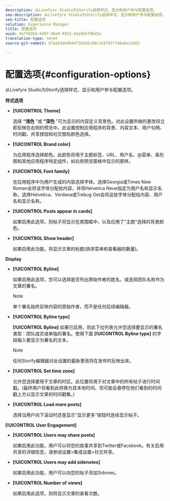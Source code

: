 ```yaml
---
description: 从Livefyre Studio为Storify选择样式、显示和用户参与配置选项。
seo-description: 从Livefyre Studio为Storify选择样式、显示和用户参与配置选项。
seo-title: 配置选项
solution: Experience Manager
title: 配置选项
uuid: 4a7f03b3-6d97-46e9-8832-81e665f06d3a
translation-type: tm+mt
source-git-commit: 67aeb3de964473b326c88c3a3f81ff48a6a12652

---
```



# 配置选项{#configuration-options}

从Livefyre Studio为Storify选择样式、显示和用户参与配置选项。

**样式选项**

* **[!UICONTROL Theme]**

   选择 **“浅色** ”或 **“深色** ”可为显示的内容定义背景色。对此设置所做的更改将立即反映在右侧的预览中。此设置控制应用程序的背景、内容文本、用户句柄、时间戳、共享按钮和社交图标颜色选择。

* **[!UICONTROL Brand color]**

   为应用程序选择颜色。此颜色将用于主题标签、URL、用户名、@菜单、条形图和其他应用程序特定组件，如右侧预览窗格中显示的那样。

* **[!UICONTROL Font family]**

   在应用程序中为用户生成的内容选择字体。选择Georgia或Times New Roman会将该字体分配给内容，并将Helvetica Neue指定为用户名和显示名称。选择Helvetica、Verdana或Trebug Get会将这些字体分配给内容、用户名和显示名称。

* **[!UICONTROL Posts appear in cards]**

   如果启用此选项，则帖子将显示在周围框中，以及应用了“主题”选择的背景颜色。

* **[!UICONTROL Show header]**

   如果启用此功能，将显示文章的标题(排序菜单和查看器的数量)。

**Display**

* **[!UICONTROL Byline]**

   如果启用此选项，您可以选择是否列出原始作者的姓名，或选择团队名称作为文章的署名。

   >[!NOTE]
   >
   >单个署名始终反映内容的原始作者，而不是任何后续编辑器。

* **[!UICONTROL Byline type]**

   **[!UICONTROL Byline]** 如果已启用，则此下拉列表允许您选择要显示的署名类型：团队成员或单独的署名。使用下面 **[!UICONTROL Byline type]** 的字段输入要显示为署名的文本。

   >[!NOTE]
   >
   >任何Storify编辑器对此设置的最新更改将在发布时反映出来。

* **[!UICONTROL Set time zone]**

   允许您选择要用于文章的时区。此位置将用于对文章中的所有帖子进行时间戳。(最终用户将看到此转换为其本地时间，但可能会悬停在他们看到的时间戳上方以显示文章的时间戳集。)

* **[!UICONTROL Load more posts]**

   选择当用户向下滚动时还是显示“显示更多”按钮时连续显示帖子。

**[!UICONTROL User Engagement]**

* **[!UICONTROL Users may share posts]**

   如果启用此功能，用户可以将您的故事共享到Twitter或Facebook。有关启用共享的详细信息，请参阅设置>集成设置>社交共享。

* **[!UICONTROL Users may add sidenotes]**

   如果启用此功能，用户可以向您的帖子添加Sidones。

* **[!UICONTROL Number of views]**

   如果启用此选项，则将显示文章的查看次数。

